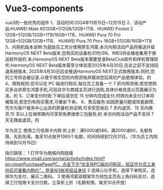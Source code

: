 # Vue3-components
vue3的一些优秀的组件
1、活动时间:2024年11月15日~12月15日
2、活动产品:HUAWEI Mate 6012GB+512GB/12GB+1TB、HUAWEI Pocket 2 12GB+512GB/12GB+1TB/16GB+1TB、HUAWEI Pura 70 Pro 12GB+512GB/12GB+1TB、
HUAWEI Pura 70 Pro+ 16GB+512GB/16GB+1TB
3、内购机版本说明:为鼓励员工充分使用原生鸿蒙,本次内购活动产品将推送升级HarmonyOS NEXT Beta版本,您购买的设备标识符(SN、IMEI)将会被收集用于推送软件版的
本;HarmonyOS NEXT Beta版本需要登录BetaClub软件和样机管理软件;HarmonyOS NEXT Beta版本需至少体验至2025年4月30日,在此之前不支持回退系统版本,
2025年4月30日后会推送HarmonyOS NEXT正式商用版本;同时,您的工号将会被记录,以便于核实您的内购资格并跟进您后续的产品使用体验。的
4、限购规则:您可以在 PC 端进行购买,每位员工具备一个 7 折内购资格;若您想购买多台非原生鸿蒙手机,可前往华为商城主页进行选购,具体价格信息以页面展示为准。的
5、订单支付时效:下单后请您在 15 分钟内完成支付,时效内未支付订单将被取消,若您仍有购买需求,可重新下单。
6、售后服务:如因质量问题或性能故障,凭华为客户服务中心出具的质量检测证明,可享受签收后 7 天内退货、15 天内换货,15 天以上在保修期内可享受免费维修三包服务;的
本次内购活动产品不支持 7 天无理由退货。的


华为员工 使用工行信用卡内购 折上折：满5000减588，满2000减60，名额有限，先到先得。每天10点放开1065个名额，时间持续到12月31日。（华为员工内购持续到12月15日）

指引路径：
1 打开华为商城内购链接 https://www.vmall.com/portal/activity/index.html?pn=innerPurchasePagePC，点击下方“仅支持PC端访问购买，验证华为员工身份后可查看内购价”，登录W3账号验证身份
2 选择心仪手机，选择下单购买，选择华为支付，展示二维码。
3 使用鸿蒙双框架华为钱包主页右上角扫码支付，选择工行信用卡支付付款，立享折上折（名额有限，每天10点开放）
